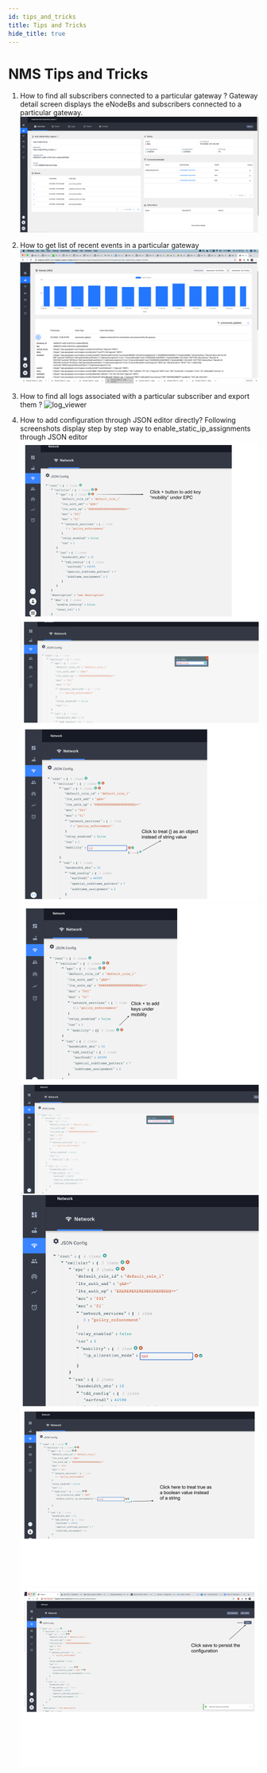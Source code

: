 ```yaml
---
id: tips_and_tricks
title: Tips and Tricks
hide_title: true
---
```

# NMS Tips and Tricks

1. How to find all subscribers connected to a particular gateway ?
Gateway detail screen displays the eNodeBs and subscribers connected to a particular gateway.
![gateway_detail1](../assets/nms/userguide/equipment/gateway_detail1.png)

2. How to get list of recent events in a particular gateway
![event_debugging](../assets/nms/userguide/event_debugging.png)

3. How to find all logs associated with a particular subscriber and export them ?
![log_viewer](../assets/nms/userguide/log_viewer_out.gif)

4. How to add configuration through JSON editor directly?
Following screenshots display step by step way to enable_static_ip_assignments through
JSON editor
![json_editing1](../assets/nms/userguide/json_editing1.png)
![json_editing2](../assets/nms/userguide/json_editing2.png)
![json_editing3](../assets/nms/userguide/json_editing3.png)
![json_editing4](../assets/nms/userguide/json_editing4.png)
![json_editing5](../assets/nms/userguide/json_editing5.png)
![json_editing6](../assets/nms/userguide/json_editing6.png)
![json_editing7](../assets/nms/userguide/json_editing7.png)
![json_editing8](../assets/nms/userguide/json_editing8.png)
